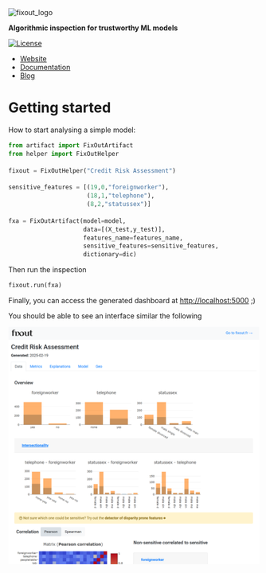 <img alt="fixout_logo" src="https://asilvaguilherme4.files.wordpress.com/2023/08/fixout-1.png?w=128">

<b>Algorithmic inspection for trustworthy ML models</b>

[![License](https://img.shields.io/badge/License-BSD_3--Clause-blue.svg)](https://opensource.org/licenses/BSD-3-Clause)

<ul>
  <li><a href="https://fixout.fr" target="_blank" rel="noopener">Website</a></li>
  <li><a href="https://fixouttech.github.io/fixout_api_docs" target="_blank" rel="noopener">Documentation</a></li>
  <li><a href="https://fixout.fr/blog/" target="_blank" rel="noopener">Blog</a></li>
</ul>

# Getting started

How to start analysing a simple model:


```python
from artifact import FixOutArtifact
from helper import FixOutHelper

fixout = FixOutHelper("Credit Risk Assessment") 

sensitive_features = [(19,0,"foreignworker"), 
                      (18,1,"telephone"), 
                      (8,2,"statussex")] 

fxa = FixOutArtifact(model=model,
                     data=[(X_test,y_test)],
                     features_name=features_name,
                     sensitive_features=sensitive_features,
                     dictionary=dic)

```

Then run the inspection
```python
fixout.run(fxa) 
```

Finally, you can access the generated dashboard at <a href="http://localhost:5000" target="_blank" rel="noopener">http://localhost:5000</a> ;)

You should be able to see an interface similar the following 

![AntakIA demo](/img/interface_data.PNG)
